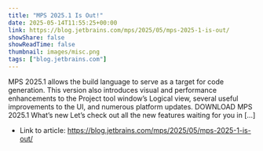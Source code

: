 ```yaml
---
title: "MPS 2025.1 Is Out!"
date: 2025-05-14T11:55:25+00:00
link: https://blog.jetbrains.com/mps/2025/05/mps-2025-1-is-out/
showShare: false
showReadTime: false
thumbnail: images/misc.png
tags: ["blog.jetbrains.com"]
---
```

MPS 2025.1 allows the build language to serve as a target for code generation. This version also introduces visual and performance enhancements to the Project tool window’s Logical view, several useful improvements to the UI, and numerous platform updates. DOWNLOAD MPS 2025.1 What’s new Let’s check out all the new features waiting for you in […]

- Link to article: https://blog.jetbrains.com/mps/2025/05/mps-2025-1-is-out/